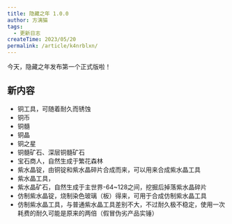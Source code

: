 ```yaml
---
title: 隐藏之年 1.0.0
author: 方漓猫
tags:
  - 更新日志
createTime: 2023/05/20
permalink: /article/k4nrblxn/
---
```


今天，隐藏之年发布第一个正式版啦！

<!-- more -->

## 新内容
+ 铜工具，可随着耐久而锈蚀
+ 铜币
+ 铜髓
+ 铜晶
+ 铜之星
+ 铜髓矿石、深层铜髓矿石
+ 宝石商人，自然生成于繁花森林
+ 紫水晶锭，由铜锭和紫水晶碎片合成而来，可以用来合成紫水晶工具
+ 紫水晶工具，
+ 紫水晶矿石，自然生成于主世界-64~128之间，挖掘后掉落紫水晶碎片
+ 仿制紫水晶锭，烧制染色玻璃（板）得来，可用于合成仿制紫水晶工具
+ 仿制紫水晶工具，与普通紫水晶工具差别不大，不过耐久极不稳定，使用一次耗费的耐久可能是原来的两倍（假冒伪劣产品实锤）